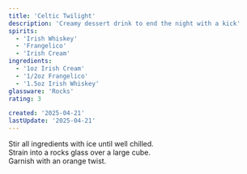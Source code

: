 ```yaml
---
title: 'Celtic Twilight'
description: 'Creamy dessert drink to end the night with a kick'
spirits:
  - 'Irish Whiskey'
  - 'Frangelico'
  - 'Irish Cream'
ingredients:
  - '1oz Irish Cream'
  - '1/2oz Frangelico'
  - '1.5oz Irish Whiskey'
glassware: 'Rocks'
rating: 3

created: '2025-04-21'
lastUpdate: '2025-04-21'
---
```


Stir all ingredients with ice until well chilled.  
Strain into a rocks glass over a large cube.  
Garnish with an orange twist.
